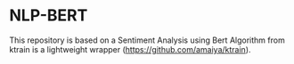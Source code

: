 # NLP-BERT
This repository is based on a Sentiment Analysis using Bert Algorithm from ktrain is a lightweight wrapper (https://github.com/amaiya/ktrain).
